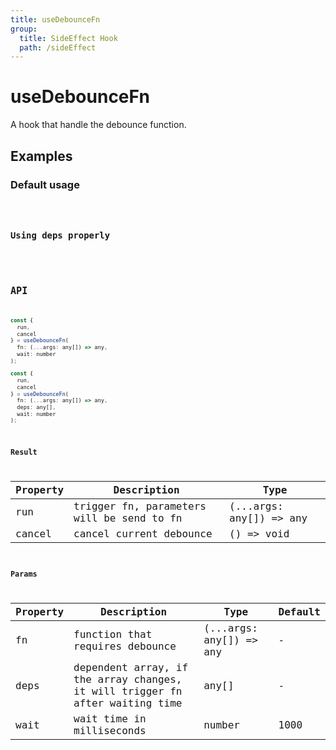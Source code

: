 ```yaml
---
title: useDebounceFn
group:
  title: SideEffect Hook
  path: /sideEffect
---
```


# useDebounceFn

A hook that handle the debounce function.

## Examples

### Default usage

<code src="./demo/demo1.tsx" />

### Using deps properly

<code src="./demo/demo2.tsx" />

## API

```javascript
const {
  run,
  cancel
} = useDebounceFn(
  fn: (...args: any[]) => any,
  wait: number
);

const {
  run,
  cancel
} = useDebounceFn(
  fn: (...args: any[]) => any,
  deps: any[],
  wait: number
);
```

### Result

| Property | Description                               | Type                    |
|----------|-------------------------------------------|-------------------------|
| run      | trigger fn, parameters will be send to fn | (...args: any[]) => any |
| cancel   | cancel current debounce                   | () => void              |

### Params

| Property | Description                                                                  | Type                    | Default |
|----------|------------------------------------------------------------------------------|-------------------------|---------|
| fn       | function that requires debounce                                              | (...args: any[]) => any | -       |
| deps     | dependent array, if the array changes, it will trigger fn after waiting time | any[]                   | -       |
| wait     | wait time in milliseconds                                                    | number                  | 1000    |
